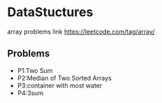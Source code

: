# DataStuctures
array problems link https://leetcode.com/tag/array/



## Problems
* P1:Two Sum
* P2:Median of Two Sorted Arrays
* P3:container with most water
* P4:3sum